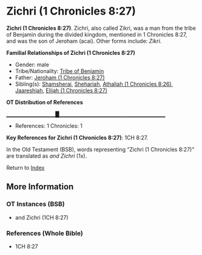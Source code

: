 # Zichri (1 Chronicles 8:27)
**Zichri (1 Chronicles 8:27)**. 
Zichri, also called Zikri, was a man from the tribe of Benjamin during the divided kingdom, mentioned in 1 Chronicles 8:27, and was the son of Jeroham (acai). 
Other forms include: 
*Zikri*. 




**Familial Relationships of Zichri (1 Chronicles 8:27)**


* Gender: male
* Tribe/Nationality: [Tribe of Benjamin](../../../groups/md/acai/Benjamin.md)
* Father: [Jeroham (1 Chronicles 8:27)](Jeroham.2.md)
* Sibling(s): [Shamsherai](Shamsherai.md), [Shehariah](Shehariah.md), [Athaliah (1 Chronicles 8:26)](Athaliah.2.md), [Jaareshiah](Jaareshiah.md), [Elijah (1 Chronicles 8:27)](Elijah.2.md)


**OT Distribution of References**

▁▁▁▁▁▁▁▁▁▁▁▁█▁▁▁▁▁▁▁▁▁▁▁▁▁▁▁▁▁▁▁▁▁▁▁▁▁▁
* References: 1 Chronicles: 1



**Key References for Zichri (1 Chronicles 8:27)**: 
1CH 8:27. 


In the Old Testament (BSB), words representing “Zichri (1 Chronicles 8:27)” are translated as 
*and Zichri* (1x). 




Return to [Index](00-Index.md)

## More Information

### OT Instances (BSB)

* and Zichri (1CH 8:27)



### References (Whole Bible)

* 1CH 8:27



